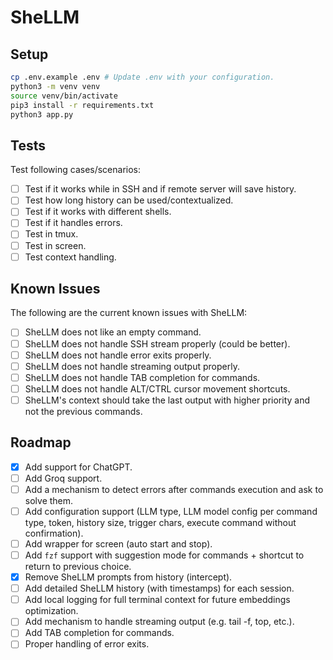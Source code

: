 # SheLLM

## Setup

```bash
cp .env.example .env # Update .env with your configuration.
python3 -m venv venv
source venv/bin/activate
pip3 install -r requirements.txt
python3 app.py
```

## Tests

Test following cases/scenarios:

- [ ] Test if it works while in SSH and if remote server will save history.
- [ ] Test how long history can be used/contextualized.
- [ ] Test if it works with different shells.
- [ ] Test if it handles errors.
- [ ] Test in tmux.
- [ ] Test in screen.
- [ ] Test context handling.

## Known Issues

The following are the current known issues with SheLLM:

- [ ] SheLLM does not like an empty command.
- [ ] SheLLM does not handle SSH stream properly (could be better).
- [ ] SheLLM does not handle error exits properly.
- [ ] SheLLM does not handle streaming output properly.
- [ ] SheLLM does not handle TAB completion for commands.
- [ ] SheLLM does not handle ALT/CTRL cursor movement shortcuts.
- [ ] SheLLM's context should take the last output with higher priority and not the previous commands.

## Roadmap

- [x] Add support for ChatGPT.
- [ ] Add Groq support.
- [ ] Add a mechanism to detect errors after commands execution and ask to solve them.
- [ ] Add configuration support (LLM type, LLM model config per command type, token, history size, trigger chars, execute command without confirmation).
- [ ] Add wrapper for screen (auto start and stop).
- [ ] Add `fzf` support with suggestion mode for commands + shortcut to return to previous choice.
- [x] Remove SheLLM prompts from history (intercept).
- [ ] Add detailed SheLLM history (with timestamps) for each session.
- [ ] Add local logging for full terminal context for future embeddings optimization.
- [ ] Add mechanism to handle streaming output (e.g. tail -f, top, etc.).
- [ ] Add TAB completion for commands.
- [ ] Proper handling of error exits.

